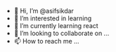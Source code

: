 - 👋 Hi, I’m @asifsikdar
- 👀 I’m interested in learning
- 🌱 I’m currently learning react
- 💞️ I’m looking to collaborate on ...
- 📫 How to reach me ...

<!---
asifsikdar/asifsikdar is a ✨ special ✨ repository because its `README.md` (this file) appears on your GitHub profile.
You can click the Preview link to take a look at your changes.
--->

